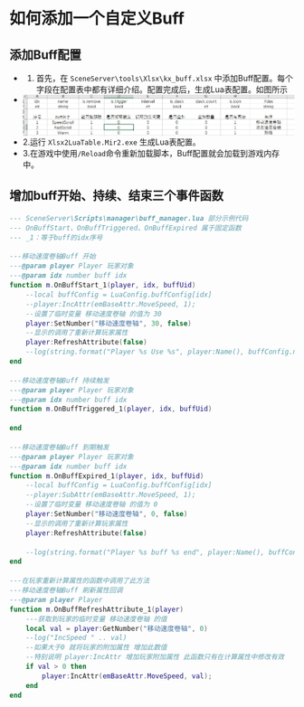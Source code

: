 # 如何添加一个自定义Buff


## 添加Buff配置
- 1. 首先，在 `SceneServer\tools\Xlsx\kx_buff.xlsx` 中添加Buff配置。每个字段在配置表中都有详细介绍。配置完成后，生成Lua表配置。如图所示
- <img src="./Res/img_buff_config.jpeg" alt="图片描述" style="display: block; margin: auto;"/>
- 2.运行 `Xlsx2LuaTable.Mir2.exe` 生成Lua表配置。
- 3.在游戏中使用`/Reload`命令重新加载脚本，Buff配置就会加载到游戏内存中。

## 增加buff开始、持续、结束三个事件函数
```lua
--- SceneServer\Scripts\manager\buff_manager.lua 部分示例代码
--- OnBuffStart、OnBuffTriggered、OnBuffExpired 属于固定函数
--- _1：等于buff的idx序号

---移动速度卷轴Buff 开始
---@param player Player 玩家对象
---@param idx number buff idx
function m.OnBuffStart_1(player, idx, buffUid)
    --local buffConfig = LuaConfig.buffConfig[idx]
    --player:IncAttr(emBaseAttr.MoveSpeed, 1);
    --设置了临时变量 移动速度卷轴 的值为 30
    player:SetNumber("移动速度卷轴", 30, false)
    --显示的调用了重新计算玩家属性
    player:RefreshAttribute(false)
    --log(string.format("Player %s Use %s", player:Name(), buffConfig.name))
end

---移动速度卷轴Buff 持续触发
---@param player Player 玩家对象
---@param idx number buff idx
function m.OnBuffTriggered_1(player, idx, buffUid)
    
end

---移动速度卷轴Buff 到期触发
---@param player Player 玩家对象
---@param idx number buff idx
function m.OnBuffExpired_1(player, idx, buffUid)
    --local buffConfig = LuaConfig.buffConfig[idx]
    --player:SubAttr(emBaseAttr.MoveSpeed, 1);
    --设置了临时变量 移动速度卷轴 的值为 0
    player:SetNumber("移动速度卷轴", 0, false)
    --显示的调用了重新计算玩家属性
    player:RefreshAttribute(false)

    --log(string.format("Player %s buff %s end", player:Name(), buffConfig.name))
end

---在玩家重新计算属性的函数中调用了此方法
---移动速度卷轴Buff 刷新属性回调
---@param player Player
function m.OnBuffRefreshAttribute_1(player)
    ---获取到玩家的临时变量 移动速度卷轴 的值
    local val = player:GetNumber("移动速度卷轴", 0)
    --log("IncSpeed " .. val)
    --如果大于0 就将玩家的附加属性 增加此数值
    --特别说明 player:IncAttr 增加玩家附加属性 此函数只有在计算属性中修改有效
    if val > 0 then
        player:IncAttr(emBaseAttr.MoveSpeed, val);
    end
end